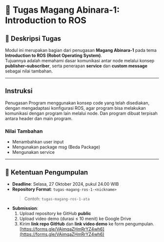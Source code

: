 # 🦾 Tugas Magang Abinara-1: Introduction to ROS

## 📌 Deskripsi Tugas
Modul ini merupakan bagian dari penugasan **Magang Abinara-1** pada tema **Introduction to ROS (Robot Operating System)**.  
Tujuannya adalah memahami dasar komunikasi antar node melalui konsep **publisher–subscriber**, serta penerapan **service** dan **custom message** sebagai nilai tambahan.

---
## Instruksi
Penugasan Program menggunakan konsep code yang telah disediakan, dengan mengadaptasi konfigurasi ROS, agar program bisa melakukan komunikasi dengan program lain melalui node. Dan program dibuat terpisah antara header dan main program. 

### Nilai Tambahan 
- Menambahkan user input
- Mengunakan package msg (Beda Package)
- Mengunakan service

---

## 📅 Ketentuan Pengumpulan
- **Deadline**: Selasa, 27 Oktober 2024, pukul 24.00 WIB  
- **Repository Format**: `tugas-magang-ros-1-<nickname>`  
  > Contoh: `tugas-magang-ros-1-ata`
- **Submission**:
  1. Upload repository ke GitHub **public**
  2. Upload video demo (durasi ≤ 10 menit) ke Google Drive
  3. Kirim **link repo GitHub** dan **link video demo** ke form pengumpulan. [https://forms.gle/VAimqaZHmRrYZ4wh6](https://forms.gle/VAimqaZHmRrYZ4wh6)
 

  
